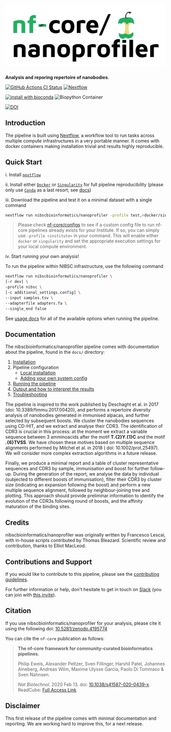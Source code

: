 # ![nibscbioinformatics/nanoprofiler](docs/images/nibscbioinformatics-nanoprofiler_logo.png)

**Analysis and reporing repertoire of nanobodies**.

[![GitHub Actions CI Status](https://github.com/nibscbioinformatics/nanoprofiler/workflows/nf-core%20CI/badge.svg)](https://github.com/nibscbioinformatics/nanoprofiler/actions)
[![Nextflow](https://img.shields.io/badge/nextflow-%E2%89%A519.10.0-brightgreen.svg)](https://www.nextflow.io/)

[![install with bioconda](https://img.shields.io/badge/install%20with-bioconda-brightgreen.svg)](http://bioconda.github.io/)
![Biopython Container](https://github.com/nibscbioinformatics/nanoprofiler/workflows/Build%20Biopython/badge.svg)

[![DOI](https://zenodo.org/badge/DOI/10.5281/zenodo.4195774.svg)](https://doi.org/10.5281/zenodo.4195774)

## Introduction

The pipeline is built using [Nextflow](https://www.nextflow.io), a workflow tool to run tasks across multiple compute infrastructures in a very portable manner. It comes with docker containers making installation trivial and results highly reproducible.

## Quick Start

i. Install [`nextflow`](https://nf-co.re/usage/installation)

ii. Install either [`Docker`](https://docs.docker.com/engine/installation/) or [`Singularity`](https://www.sylabs.io/guides/3.0/user-guide/) for full pipeline reproducibility (please only use [`Conda`](https://conda.io/miniconda.html) as a last resort; see [docs](https://nf-co.re/usage/configuration#basic-configuration-profiles))

iii. Download the pipeline and test it on a minimal dataset with a single command

```bash
nextflow run nibscbioinformatics/nanoprofiler -profile test,<docker/singularity/conda/institute>
```

> Please check [nf-core/configs](https://github.com/nf-core/configs#documentation) to see if a custom config file to run nf-core pipelines already exists for your Institute. If so, you can simply use `-profile <institute>` in your command. This will enable either `docker` or `singularity` and set the appropriate execution settings for your local compute environment.

iv. Start running your own analysis!

To run the pipeline within NIBSC infrastructure, use the following command

```bash
nextflow run nibscbioinformatics/nanoprofiler \
[-r dev] \
-profile nibsc \
[-c additional_settings.config] \
--input samples.tsv \
--adapterfile adapters.fa \
--single_end false
```

See [usage docs](docs/usage.md) for all of the available options when running the pipeline.

## Documentation

The nibscbioinformatics/nanoprofiler pipeline comes with documentation about the pipeline, found in the `docs/` directory:

1. [Installation](https://nf-co.re/usage/installation)
2. Pipeline configuration
    * [Local installation](https://nf-co.re/usage/local_installation)
    * [Adding your own system config](https://nf-co.re/usage/adding_own_config)
3. [Running the pipeline](docs/usage.md)
4. [Output and how to interpret the results](docs/output.md)
5. [Troubleshooting](https://nf-co.re/usage/troubleshooting)

The pipeline is inspired to the work published by Deschaght et al. in 2017 (doi: 10.3389/fimmu.2017.00420), and performs a repertoire diversity analysis of nanobodies generated in immunised alpacas, and further selected by subsequent boosts.
We cluster the nanobodies sequences using CD-HIT, and we extract and analyse their CDR3.
The identification of CDR3 is crucial in this process: at the moment we extract a variable sequence between 3 amminoacids after the motif **T.{2}Y.{1}C** and the motif **.{6}TVSS**. We have chosen these motives based on multiple sequence alignments performed by Mitchel et al. in 2018 ( doi: 10.1002/prot.25497). We will consider more complex extraction algorithms in a future release.

Finally, we produce a minimal report and a table of cluster representative sequences and CDR3 by sample, immunisation and boost for further follow-up. During the generation of the report, we analyse the data by individual (subjected to different boosts of immunisation), filter their CDR3 by cluster size (indicating an expansion following the boost) and perform a new multiple sequence alignment, followed by neighbour-joining tree and plotting. This approach should provide preliminar information to identify the evolution of the CDR3s following round of boosts, and the affinity maturation of the binding sites.


## Credits

nibscbioinformatics/nanoprofiler was originally written by Francesco Lescai, with in-house scripts contributed by Thomas Bleazard. Scientific review and contribution, thanks to Elliot MacLeod.

## Contributions and Support

If you would like to contribute to this pipeline, please see the [contributing guidelines](.github/CONTRIBUTING.md).

For further information or help, don't hesitate to get in touch on [Slack](https://nfcore.slack.com/channels/nanoprofiler) (you can join with [this invite](https://nf-co.re/join/slack)).

## Citation

If you use  nibscbioinformatics/nanoprofiler for your analysis, please cite it using the following doi: [10.5281/zenodo.4195774](https://doi.org/10.5281/zenodo.4195774)


You can cite the `nf-core` publication as follows:

> **The nf-core framework for community-curated bioinformatics pipelines.**
>
> Philip Ewels, Alexander Peltzer, Sven Fillinger, Harshil Patel, Johannes Alneberg, Andreas Wilm, Maxime Ulysse Garcia, Paolo Di Tommaso & Sven Nahnsen.
>
> _Nat Biotechnol._ 2020 Feb 13. doi: [10.1038/s41587-020-0439-x](https://dx.doi.org/10.1038/s41587-020-0439-x).  
> ReadCube: [Full Access Link](https://rdcu.be/b1GjZ)

## Disclaimer

This first release of the pipeline comes with minimal documentation and reporting. We are working hard to improve this, for a next release.